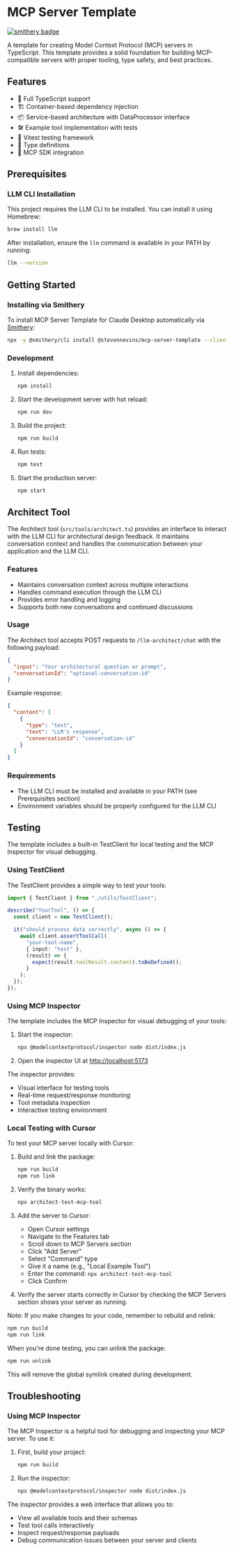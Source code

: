 # MCP Server Template

[![smithery badge](https://smithery.ai/badge/@stevennevins/mcp-server-template)](https://smithery.ai/server/@stevennevins/mcp-server-template)

A template for creating Model Context Protocol (MCP) servers in TypeScript. This template provides a solid foundation for building MCP-compatible servers with proper tooling, type safety, and best practices.

## Features

- 🚀 Full TypeScript support
- 🏗️ Container-based dependency injection
- 📦 Service-based architecture with DataProcessor interface
- 🛠️ Example tool implementation with tests
- 🧪 Vitest testing framework
- 📝 Type definitions
- 🔌 MCP SDK integration

## Prerequisites

### LLM CLI Installation

This project requires the LLM CLI to be installed. You can install it using Homebrew:

```bash
brew install llm
```

After installation, ensure the `llm` command is available in your PATH by running:

```bash
llm --version
```

## Getting Started

### Installing via Smithery

To install MCP Server Template for Claude Desktop automatically via [Smithery](https://smithery.ai/server/@stevennevins/mcp-server-template):

```bash
npx -y @smithery/cli install @stevennevins/mcp-server-template --client claude
```

### Development

1. Install dependencies:

   ```bash
   npm install
   ```

2. Start the development server with hot reload:

   ```bash
   npm run dev
   ```

3. Build the project:

   ```bash
   npm run build
   ```

4. Run tests:

   ```bash
   npm test
   ```

5. Start the production server:

   ```bash
   npm start
   ```

## Architect Tool

The Architect tool (`src/tools/architect.ts`) provides an interface to interact with the LLM CLI for architectural design feedback. It maintains conversation context and handles the communication between your application and the LLM CLI.

### Features

- Maintains conversation context across multiple interactions
- Handles command execution through the LLM CLI
- Provides error handling and logging
- Supports both new conversations and continued discussions

### Usage

The Architect tool accepts POST requests to `/llm-architect/chat` with the following payload:

```json
{
  "input": "Your architectural question or prompt",
  "conversationId": "optional-conversation-id"
}
```

Example response:

```json
{
  "content": [
    {
      "type": "text",
      "text": "LLM's response",
      "conversationId": "conversation-id"
    }
  ]
}
```

### Requirements

- The LLM CLI must be installed and available in your PATH (see Prerequisites section)
- Environment variables should be properly configured for the LLM CLI

## Testing

The template includes a built-in TestClient for local testing and the MCP Inspector for visual debugging.

### Using TestClient

The TestClient provides a simple way to test your tools:

```typescript
import { TestClient } from "./utils/TestClient";

describe("YourTool", () => {
  const client = new TestClient();

  it("should process data correctly", async () => {
    await client.assertToolCall(
      "your-tool-name",
      { input: "test" },
      (result) => {
        expect(result.toolResult.content).toBeDefined();
      }
    );
  });
});
```

### Using MCP Inspector

The template includes the MCP Inspector for visual debugging of your tools:

1. Start the inspector:

   ```bash
   npx @modelcontextprotocol/inspector node dist/index.js
   ```

2. Open the inspector UI at <http://localhost:5173>

The inspector provides:

- Visual interface for testing tools
- Real-time request/response monitoring
- Tool metadata inspection
- Interactive testing environment

### Local Testing with Cursor

To test your MCP server locally with Cursor:

1. Build and link the package:

   ```bash
   npm run build
   npm run link
   ```

2. Verify the binary works:

   ```bash
   npx architect-test-mcp-tool
   ```

3. Add the server to Cursor:

   - Open Cursor settings
   - Navigate to the Features tab
   - Scroll down to MCP Servers section
   - Click "Add Server"
   - Select "Command" type
   - Give it a name (e.g., "Local Example Tool")
   - Enter the command: `npx architect-test-mcp-tool`
   - Click Confirm

4. Verify the server starts correctly in Cursor by checking the MCP Servers section shows your server as running.

Note: If you make changes to your code, remember to rebuild and relink:

```bash
npm run build
npm run link
```

When you're done testing, you can unlink the package:

```bash
npm run unlink
```

This will remove the global symlink created during development.

## Troubleshooting

### Using MCP Inspector

The MCP Inspector is a helpful tool for debugging and inspecting your MCP server. To use it:

1. First, build your project:

   ```bash
   npm run build
   ```

2. Run the inspector:

   ```bash
   npx @modelcontextprotocol/inspector node dist/index.js
   ```

The inspector provides a web interface that allows you to:

- View all available tools and their schemas
- Test tool calls interactively
- Inspect request/response payloads
- Debug communication issues between your server and clients
